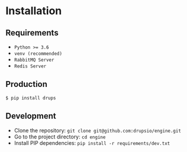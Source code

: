 # Installation

## Requirements

- `Python >= 3.6`
- `venv (recommended)`
- `RabbitMQ Server`
- `Redis Server`

## Production

```shell
$ pip install drups
```

## Development

- Clone the repository: `git clone git@github.com:drupsio/engine.git`
- Go to the project directory: `cd engine`
- Install PIP dependencies: `pip install -r requirements/dev.txt`
